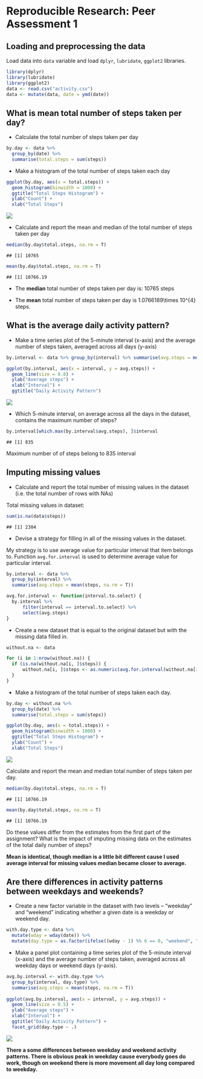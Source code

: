 # Reproducible Research: Peer Assessment 1


## Loading and preprocessing the data

Load data into `data` variable and load `dplyr`, `lubridate`, `ggplot2` libraries.


```r
library(dplyr) 
library(lubridate) 
library(ggplot2) 
data <- read.csv("activity.csv") 
data <- mutate(data, date = ymd(date)) 
```


## What is mean total number of steps taken per day?

* Calculate the total number of steps taken per day


```r
by.day <- data %>% 
  group_by(date) %>%
  summarise(total.steps = sum(steps))
```

* Make a histogram of the total number of steps taken each day

```r
ggplot(by.day, aes(x = total.steps)) +
  geom_histogram(binwidth = 1000) +
  ggtitle("Total Steps Histogram") +
  ylab("Count") +
  xlab("Total Steps")
```

![](PA1_template_files/figure-html/unnamed-chunk-3-1.png) 

* Calculate and report the mean and median of the total number of steps taken per day


```r
median(by.day$total.steps, na.rm = T)
```

```
## [1] 10765
```

```r
mean(by.day$total.steps, na.rm = T)
```

```
## [1] 10766.19
```
 
 * The **median** total number of steps taken per day is:
  10765 steps
  
 * The **mean** total number of steps taken per day is 
    1.0766189\times 10^{4} steps.

## What is the average daily activity pattern?

* Make a time series plot of the 5-minute interval (x-axis) and the average number of steps taken, averaged across all days (y-axis)

```r
by.interval <- data %>% group_by(interval) %>% summarise(avg.steps = mean(steps, na.rm = T))

ggplot(by.interval, aes(x = interval, y = avg.steps)) +
  geom_line(size = 0.8) +
  ylab("Average steps") +
  xlab("Interval") +
  ggtitle("Daily Activity Pattern")
```

![](PA1_template_files/figure-html/unnamed-chunk-5-1.png) 

* Which 5-minute interval, on average across all the days in the dataset, contains the maximum number of steps?


```r
by.interval[which.max(by.interval$avg.steps), ]$interval
```

```
## [1] 835
```

Maximum number of of steps belong to 835 interval

## Imputing missing values

* Calculate and report the total number of missing values in the dataset (i.e. the total number of rows with NAs)

Total missing values in dataset:


```r
sum(is.na(data$steps))
```

```
## [1] 2304
```

* Devise a strategy for filling in all of the missing values in the dataset.

My strategy is to use average value for particular interval that item belongs to. Function `avg.for.interval` is used to determine average value for particular interval.



```r
by.interval <- data %>%
  group_by(interval) %>%
  summarise(avg.steps = mean(steps, na.rm = T))

avg.for.interval <- function(interval.to.select) { 
  by.interval %>%
      filter(interval == interval.to.select) %>%
      select(avg.steps)
}
```

* Create a new dataset that is equal to the original dataset but with the missing data filled in.


```r
without.na <- data

for (i in 1:nrow(without.na)) {
  if (is.na(without.na[i, ]$steps)) {
      without.na[i, ]$steps <- as.numeric(avg.for.interval(without.na[i, ]$interval))
  }
}
```

* Make a histogram of the total number of steps taken each day.


```r
by.day <- without.na %>%
  group_by(date) %>%
  summarise(total.steps = sum(steps))

ggplot(by.day, aes(x = total.steps)) +
  geom_histogram(binwidth = 1000) +
  ggtitle("Total Steps Histogram") +
  ylab("Count") +
  xlab("Total Steps")
```

![](PA1_template_files/figure-html/unnamed-chunk-10-1.png) 

Calculate and report the mean and median total number of steps taken per day.


```r
median(by.day$total.steps, na.rm = T)
```

```
## [1] 10766.19
```

```r
mean(by.day$total.steps, na.rm = T)
```

```
## [1] 10766.19
```

Do these values differ from the estimates from the first part of the assignment? What is the impact of imputing missing data on the estimates of the total daily number of steps?

**Mean is identical, though median is a little bit different cause I used average interval for missing values median became closer to average.**


## Are there differences in activity patterns between weekdays and weekends?

* Create a new factor variable in the dataset with two levels – “weekday” and “weekend” indicating whether a given date is a weekday or weekend day.


```r
with.day.type <- data %>% 
  mutate(wday = wday(date)) %>% 
  mutate(day.type = as.factor(ifelse((wday - 1) %% 6 == 0, "weekend", "weekday")))
```

* Make a panel plot containing a time series plot of the 5-minute interval (x-axis) and the average number of steps taken, averaged across all weekday days or weekend days (y-axis). 


```r
avg.by.interval <- with.day.type %>%
  group_by(interval, day.type) %>%
  summarise(avg.steps = mean(steps, na.rm = T))
 
ggplot(avg.by.interval, aes(x = interval, y = avg.steps)) +
  geom_line(size = 0.5) +
  ylab("Average steps") +
  xlab("Interval") +
  ggtitle("Daily Activity Pattern") +
  facet_grid(day.type ~ .)
```

![](PA1_template_files/figure-html/unnamed-chunk-13-1.png) 

**There a some differences between weekday and weekend activity patterns. There is obvious peak in weekday cause everybody goes do work, though on weekend there is more movement all day long compared to weekday.**

